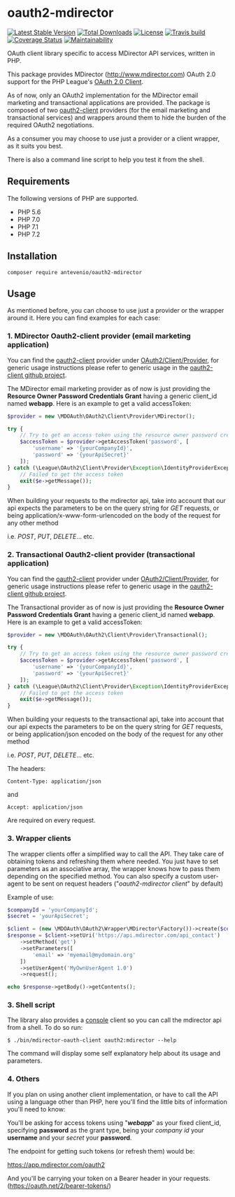 # oauth2-mdirector
[![Latest Stable Version](https://poser.pugx.org/antevenio/oauth2-mdirector/v/stable)](https://packagist.org/packages/antevenio/oauth2-mdirector)
[![Total Downloads](https://poser.pugx.org/antevenio/oauth2-mdirector/downloads)](https://packagist.org/packages/antevenio/oauth2-mdirector)
[![License](https://poser.pugx.org/antevenio/oauth2-mdirector/license)](https://packagist.org/packages/antevenio/oauth2-mdirector)
[![Travis build](https://api.travis-ci.org/Antevenio/oauth2-mdirector.svg?branch=master)](https://travis-ci.org/Antevenio/oauth2-mdirector)
[![Coverage Status](https://coveralls.io/repos/github/Antevenio/oauth2-mdirector/badge.svg?branch=master)](https://coveralls.io/github/Antevenio/oauth2-mdirector?branch=master)
[![Maintainability](https://api.codeclimate.com/v1/badges/f19e715eb520e7bd6a29/maintainability)](https://codeclimate.com/github/Antevenio/oauth2-mdirector/maintainability)

OAuth client library specific to access MDirector API services, written in PHP.

This package provides MDirector (http://www.mdirector.com) OAuth 2.0 support for the 
PHP League's [OAuth 2.0 Client](https://github.com/thephpleague/oauth2-client).

As of now, only an OAuth2 implementation for the MDirector email marketing and transactional 
applications are provided. 
The package is composed of two [oauth2-client](https://github.com/thephpleague/oauth2-client) 
providers (for the email marketing and transactional services) and wrappers around them 
to hide the burden of the required OAuth2 negotiations.

As a consumer you may choose to use just a provider or a client wrapper, as it suits you best.

There is also a command line script to help you test it from the shell.

## Requirements
The following versions of PHP are supported.

* PHP 5.6
* PHP 7.0
* PHP 7.1
* PHP 7.2

## Installation
```
composer require antevenio/oauth2-mdirector 
```

## Usage
As mentioned before, you can choose to use just a provider or the wrapper around it. 
Here you can find examples for each case: 

### 1. MDirector Oauth2-client provider (email marketing application)
You can find the [oauth2-client](https://github.com/thephpleague/oauth2-client) provider under 
[OAuth2/Client/Provider](https://github.com/Antevenio/mdirector-oauth-client-php/tree/master/src/OAuth2/Client/Provider), 
for generic usage instructions please refer to generic usage in the
[oauth2-client github project](https://github.com/thephpleague/oauth2-client).

The MDirector email marketing provider as of now is just providing the **Resource Owner Password Credentials Grant** 
having a generic client_id named **webapp**. Here is an example to get a valid accessToken:

```php
$provider = new \MDOAuth\OAuth2\Client\Provider\MDirector();

try {
    // Try to get an access token using the resource owner password credentials grant.
    $accessToken = $provider->getAccessToken('password', [
        'username' => '{yourCompanyId}',
        'password' => '{yourApiSecret}'
    ]);
} catch (\League\OAuth2\Client\Provider\Exception\IdentityProviderException $e) {
    // Failed to get the access token
    exit($e->getMessage());
}
```

When building your requests to the mdirector api, take into account that our api expects the
parameters to be on the query string for *GET* requests, or being 
application/x-www-form-urlencoded on the body of the request for any other method

i.e. *POST*, *PUT*, *DELETE*... etc.

### 2. Transactional Oauth2-client provider (transactional application)
You can find the [oauth2-client](https://github.com/thephpleague/oauth2-client) provider under 
[OAuth2/Client/Provider](https://github.com/Antevenio/mdirector-oauth-client-php/tree/master/src/OAuth2/Client/Provider), 
for generic usage instructions please refer to generic usage in the
[oauth2-client github project](https://github.com/thephpleague/oauth2-client).

The Transactional provider as of now is just providing the **Resource Owner Password Credentials Grant** 
having a generic client_id named **webapp**. Here is an example to get a valid accessToken:

```php
$provider = new \MDOAuth\OAuth2\Client\Provider\Transactional();

try {
    // Try to get an access token using the resource owner password credentials grant.
    $accessToken = $provider->getAccessToken('password', [
        'username' => '{yourCompanyId}',
        'password' => '{yourApiSecret}'
    ]);
} catch (\League\OAuth2\Client\Provider\Exception\IdentityProviderException $e) {
    // Failed to get the access token
    exit($e->getMessage());
}
```

When building your requests to the transactional api, take into account that our api expects the
parameters to be on the query string for *GET* requests, or being 
application/json encoded on the body of the request for any other method 
                                                         
i.e. *POST*, *PUT*, *DELETE*... etc.

The headers:
```
Content-Type: application/json
```
and
```
Accept: application/json
```
Are required on every request.

### 3. Wrapper clients
The wrapper clients offer a simplified way to call the API. 
They take care of obtaining tokens and refreshing them where needed. 
You just have to set parameters as an associative array, 
the wrapper knows how to pass them depending on the specified method. 
You can also specify a custom user-agent to be sent on request headers 
("*oauth2-mdirector client*" by default)

Example of use:
```php
$companyId = 'yourCompanyId';
$secret = 'yourApiSecret';

$client = (new \MDOAuth\OAuth2\Wrapper\MDirector\Factory())->create($companyId, $secret);
$response = $client->setUri('https://api.mdirector.com/api_contact')
    ->setMethod('get')
    ->setParameters([
        'email' => 'myemail@mydomain.org'    
    ])
    ->setUserAgent('MyOwnUserAgent 1.0')
    ->request();

echo $response->getBody()->getContents();
```

### 3. Shell script
The library also provides a [console](https://github.com/symfony/console) client so you can 
call the mdirector api from a shell.
To do so run:

```
$ ./bin/mdirector-oauth-client oauth2:mdirector --help    
```                                            
The command will display some self explanatory help about its usage and parameters.


### 4. Others

If you plan on using another client implementation, or have to call the API using a language other than PHP,
here you'll find the little bits of information you'll need to know:

You'll be asking for access tokens using "***webapp***" as your fixed client_id, 
specifying **password** as the grant type, 
being your *company id* your **username** and your *secret* your **password**. 

The endpoint for getting such tokens (or refresh them) would be:

https://app.mdirector.com/oauth2

And you'll be carrying your token on a Bearer header in your requests. 
(https://oauth.net/2/bearer-tokens/)
